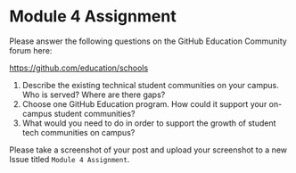 # Module 4 Assignment

Please answer the following questions on the GitHub Education Community forum here:

https://github.com/education/schools

1. Describe the existing technical student communities on your campus. Who is served? Where are there gaps?
2. Choose one GitHub Education program. How could it support your on-campus student communities?
3. What would you need to do in order to support the growth of student tech communities on campus?

Please take a screenshot of your post and upload your screenshot to a new Issue titled `Module 4 Assignment`.
